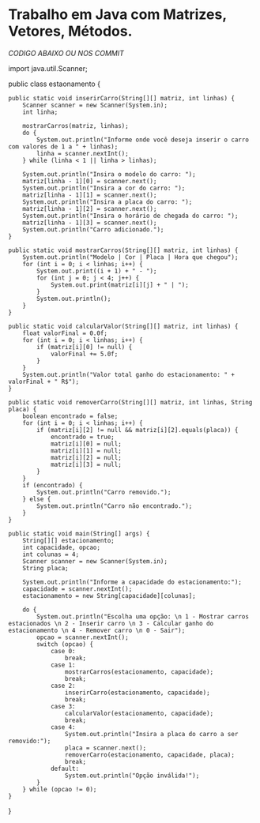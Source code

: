 # Trabalho em Java com Matrizes, Vetores, Métodos.

  
  *CODIGO ABAIXO OU NOS COMMIT*


import java.util.Scanner;

public class estaonamento {

    public static void inserirCarro(String[][] matriz, int linhas) {
        Scanner scanner = new Scanner(System.in);
        int linha;

        mostrarCarros(matriz, linhas);
        do {
            System.out.println("Informe onde você deseja inserir o carro com valores de 1 a " + linhas);
            linha = scanner.nextInt();
        } while (linha < 1 || linha > linhas);

        System.out.println("Insira o modelo do carro: ");
        matriz[linha - 1][0] = scanner.next();
        System.out.println("Insira a cor do carro: ");
        matriz[linha - 1][1] = scanner.next();
        System.out.println("Insira a placa do carro: ");
        matriz[linha - 1][2] = scanner.next();
        System.out.println("Insira o horário de chegada do carro: ");
        matriz[linha - 1][3] = scanner.next();
        System.out.println("Carro adicionado.");
    }

    public static void mostrarCarros(String[][] matriz, int linhas) {
        System.out.println("Modelo | Cor | Placa | Hora que chegou");
        for (int i = 0; i < linhas; i++) {
            System.out.print((i + 1) + " - ");
            for (int j = 0; j < 4; j++) {
                System.out.print(matriz[i][j] + " | ");
            }
            System.out.println();
        }
    }

    public static void calcularValor(String[][] matriz, int linhas) {
        float valorFinal = 0.0f;
        for (int i = 0; i < linhas; i++) {
            if (matriz[i][0] != null) {
                valorFinal += 5.0f;
            }
        }
        System.out.println("Valor total ganho do estacionamento: " + valorFinal + " R$");
    }

    public static void removerCarro(String[][] matriz, int linhas, String placa) {
        boolean encontrado = false;
        for (int i = 0; i < linhas; i++) {
            if (matriz[i][2] != null && matriz[i][2].equals(placa)) {
                encontrado = true;
                matriz[i][0] = null;
                matriz[i][1] = null;
                matriz[i][2] = null;
                matriz[i][3] = null;
            }
        }
        if (encontrado) {
            System.out.println("Carro removido.");
        } else {
            System.out.println("Carro não encontrado.");
        }
    }

    public static void main(String[] args) {
        String[][] estacionamento;
        int capacidade, opcao;
        int colunas = 4;
        Scanner scanner = new Scanner(System.in);
        String placa;

        System.out.println("Informe a capacidade do estacionamento:");
        capacidade = scanner.nextInt();
        estacionamento = new String[capacidade][colunas];

        do {
            System.out.println("Escolha uma opção: \n 1 - Mostrar carros estacionados \n 2 - Inserir carro \n 3 - Calcular ganho do estacionamento \n 4 - Remover carro \n 0 - Sair");
            opcao = scanner.nextInt();
            switch (opcao) {
                case 0:
                    break;
                case 1:
                    mostrarCarros(estacionamento, capacidade);
                    break;
                case 2:
                    inserirCarro(estacionamento, capacidade);
                    break;
                case 3:
                    calcularValor(estacionamento, capacidade);
                    break;
                case 4:
                    System.out.println("Insira a placa do carro a ser removido:");
                    placa = scanner.next();
                    removerCarro(estacionamento, capacidade, placa);
                    break;
                default:
                    System.out.println("Opção inválida!");
            }
        } while (opcao != 0);
    }
}
